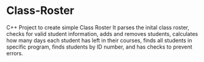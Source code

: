 # Class-Roster
C++ Project to create simple Class Roster
It parses the inital class roster, checks for valid student information, adds and removes students, calculates how many days each student has left in their courses, finds all students in specific program, finds students by ID number, and has checks to prevent errors.
